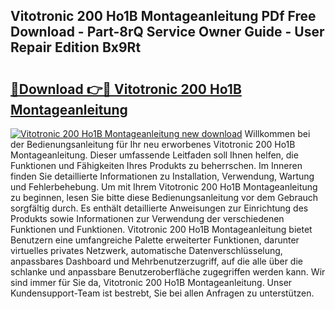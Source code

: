 ## Vitotronic 200 Ho1B Montageanleitung PDf Free Download - Part-8rQ Service Owner Guide - User Repair Edition Bx9Rt

# <h2><a href="http://df791m.blite.top/?on=Vitotronic+200+Ho1B+Montageanleitung">🔗Download 👉🔴 Vitotronic 200 Ho1B Montageanleitung</a></h2>

[![Vitotronic 200 Ho1B Montageanleitung new download](https://i.imgur.com/lujVjoI.png)](http://df791m.blite.top/?on=Vitotronic+200+Ho1B+Montageanleitung)
Willkommen bei der Bedienungsanleitung für Ihr neu erworbenes Vitotronic 200 Ho1B Montageanleitung. Dieser umfassende Leitfaden soll Ihnen helfen, die Funktionen und Fähigkeiten Ihres Produkts zu beherrschen. Im Inneren finden Sie detaillierte Informationen zu Installation, Verwendung, Wartung und Fehlerbehebung. Um mit Ihrem Vitotronic 200 Ho1B Montageanleitung zu beginnen, lesen Sie bitte diese Bedienungsanleitung vor dem Gebrauch sorgfältig durch. Es enthält detaillierte Anweisungen zur Einrichtung des Produkts sowie Informationen zur Verwendung der verschiedenen Funktionen und Funktionen. Vitotronic 200 Ho1B Montageanleitung bietet Benutzern eine umfangreiche Palette erweiterter Funktionen, darunter virtuelles privates Netzwerk, automatische Datenverschlüsselung, anpassbares Dashboard und Mehrbenutzerzugriff, auf die alle über die schlanke und anpassbare Benutzeroberfläche zugegriffen werden kann. Wir sind immer für Sie da, Vitotronic 200 Ho1B Montageanleitung. Unser Kundensupport-Team ist bestrebt, Sie bei allen Anfragen zu unterstützen.
